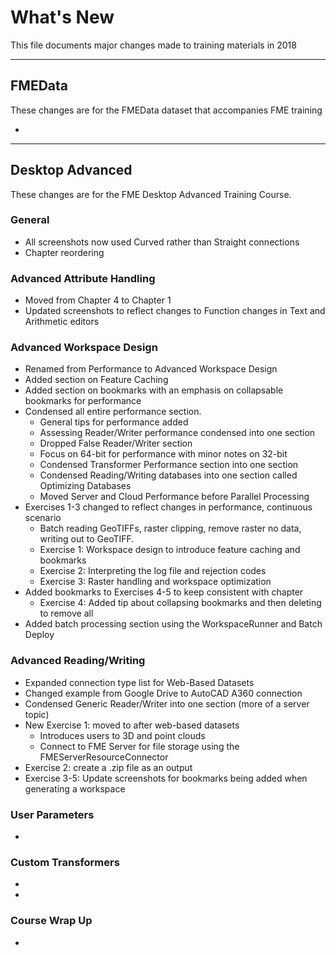 # What's New #
This file documents major changes made to training materials in 2018

---

## FMEData ##
These changes are for the FMEData dataset that accompanies FME training

-


---

## Desktop Advanced ##
These changes are for the FME Desktop Advanced Training Course.

### General ###
- All screenshots now used Curved rather than Straight connections
- Chapter reordering

### Advanced Attribute Handling ###
- Moved from Chapter 4 to Chapter 1
- Updated screenshots to reflect changes to Function changes in Text and Arithmetic editors


### Advanced Workspace Design ###
- Renamed from Performance to Advanced Workspace Design
- Added section on Feature Caching 
- Added section on bookmarks with an emphasis on collapsable bookmarks for performance
- Condensed all entire performance section. 
    + General tips for performance added
    + Assessing Reader/Writer performance condensed into one section
    + Dropped False Reader/Writer section 
    + Focus on 64-bit for performance with minor notes on 32-bit
    + Condensed Transformer Performance section into one section
    + Condensed Reading/Writing databases into one section called Optimizing Databases
    + Moved Server and Cloud Performance before Parallel Processing
- Exercises 1-3 changed to reflect changes in performance, continuous scenario
    + Batch reading GeoTIFFs, raster clipping, remove raster no data, writing out to GeoTIFF. 
    + Exercise 1: Workspace design to introduce feature caching and bookmarks
    + Exercise 2: Interpreting the log file and rejection codes
    + Exercise 3: Raster handling and workspace optimization
- Added bookmarks to Exercises 4-5 to keep consistent with chapter
    + Exercise 4: Added tip about collapsing bookmarks and then deleting to remove all
- Added batch processing section using the WorkspaceRunner and Batch Deploy



### Advanced Reading/Writing ###
- Expanded connection type list for Web-Based Datasets
- Changed example from Google Drive to AutoCAD A360 connection 
- Condensed Generic Reader/Writer into one section (more of a server topic)
- New Exercise 1: moved to after web-based datasets
    + Introduces users to 3D and point clouds
    + Connect to FME Server for file storage using the FMEServerResourceConnector
- Exercise 2: create a .zip file as an output
- Exercise 3-5: Update screenshots for bookmarks being added when generating a workspace


### User Parameters ###
-

### Custom Transformers ###
-






-


### Course Wrap Up ###
-
